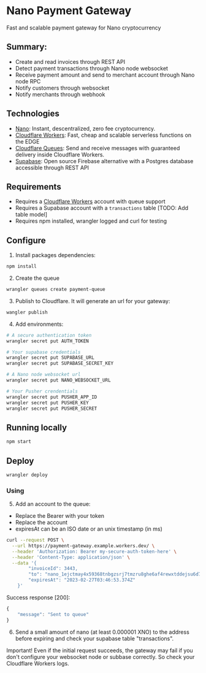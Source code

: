 # Nano Payment Gateway

Fast and scalable payment gateway for Nano cryptocurrency

## Summary:
- Create and read invoices through REST API
- Detect payment transactions through Nano node websocket
- Receive payment amount and send to merchant account through Nano node RPC
- Notify customers through websocket
- Notify merchants through webhook

## Technologies

- [Nano](https://nano.org): Instant, descentralized, zero fee cryptocurrency.
- [Cloudflare Workers](https://workers.cloudflare.com/): Fast, cheap and scalable serverless functions on the EDGE
- [Cloudflare Queues](https://developers.cloudflare.com/queues/): Send and receive messages with guaranteed delivery inside Cloudflare Workers.
- [Supabase](https://supabase.com/): Open source Firebase alternative with a Postgres database accessible through REST API

## Requirements

- Requires a [Cloudflare Workers](https://workers.cloudflare.com/) account with queue support
- Requires a Supabase account with a `transactions` table [TODO: Add table model]
- Requires npm installed, wrangler logged and curl for testing

## Configure

1. Install packages dependencies:
```bash
npm install
```

2. Create the queue
```bash
wrangler queues create payment-queue
```

3. Publish to Cloudflare. It will generate an url for your gateway:
```bash
wangler publish
```

4. Add environments:
```bash
# A secure authentication token
wrangler secret put AUTH_TOKEN

# Your supabase credentials
wrangler secret put SUPABASE_URL
wrangler secret put SUPABASE_SECRET_KEY

# A Nano node websocket url
wrangler secret put NANO_WEBSOCKET_URL

# Your Pusher crendentials
wrangler secret put PUSHER_APP_ID
wrangler secret put PUSHER_KEY
wrangler secret put PUSHER_SECRET
```

## Running locally
```bash
npm start
```

## Deploy

```bash
wrangler deploy
```

### Using

5. Add an account to the queue:
- Replace the Bearer with your token
- Replace the account
- expiresAt can be an ISO date or an unix timestamp (in ms)
```bash
curl --request POST \
  --url https://payment-gateway.example.workers.dev/ \
  --header 'Authorization: Bearer my-secure-auth-token-here' \
  --header 'Content-Type: application/json' \
  --data '{
        "invoiceId": 3443,
        "to": "nano_1ejctmay4x59368tnbgzsrj7tmzru8ghe6af4rewxtddejsu6d78esb9aar",
        "expiresAt": "2023-02-27T03:46:53.374Z"
    }'
```

Success response [200]:
```js
{
	"message": "Sent to queue"
}
```

6. Send a small amount of nano (at least 0.000001 XNO) to the address before expiring and check your supabase table "transactions".


Important! Even if the initial request succeeds, the gateway may fail if you don't configure your websocket node or subbase correctly. So check your Cloudflare Workers logs.